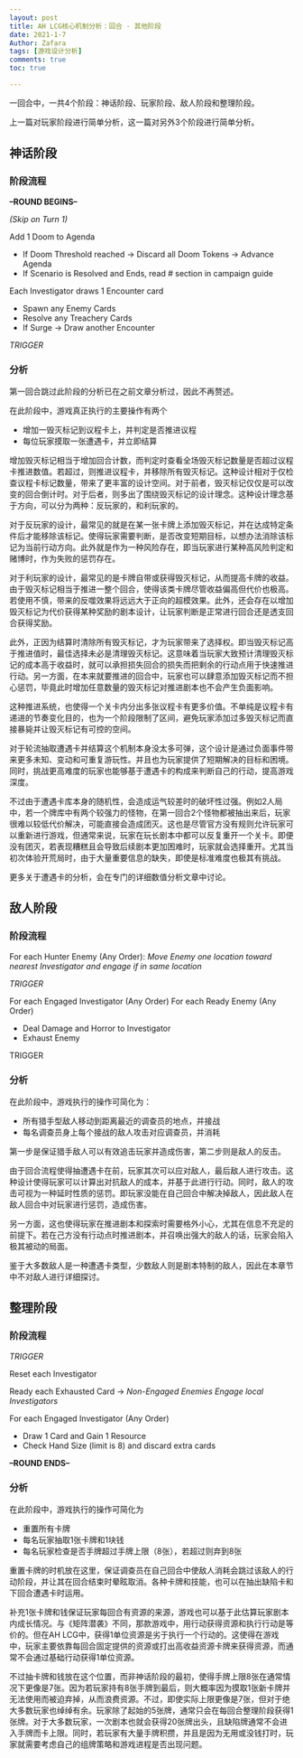 ```yaml
---
layout: post
title: AH LCG核心机制分析：回合 - 其他阶段
date: 2021-1-7
Author: Zafara
tags: [游戏设计分析]
comments: true
toc: true

---
```

一回合中，一共4个阶段：神话阶段、玩家阶段、敌人阶段和整理阶段。

上一篇对玩家阶段进行简单分析，这一篇对另外3个阶段进行简单分析。

## 神话阶段

### 阶段流程

**–ROUND BEGINS–**

*(Skip on Turn 1)*

Add 1 Doom to Agenda

- If Doom Threshold reached → Discard all Doom Tokens → Advance Agenda
- If Scenario is Resolved and Ends, read # section in campaign guide

Each Investigator draws 1 Encounter card

- Spawn any Enemy Cards
- Resolve any Treachery Cards
- If Surge → Draw another Encounter

*TRIGGER*

### 分析

第一回合跳过此阶段的分析已在之前文章分析过，因此不再赘述。

在此阶段中，游戏真正执行的主要操作有两个

- 增加一毁灭标记到议程卡上，并判定是否推进议程
- 每位玩家摸取一张遭遇卡，并立即结算

增加毁灭标记相当于增加回合计数，而判定时查看全场毁灭标记数量是否超过议程卡推进数值。若超过，则推进议程卡，并移除所有毁灭标记。这种设计相对于仅检查议程卡标记数量，带来了更丰富的设计空间。对于前者，毁灭标记仅仅是可以改变的回合倒计时。对于后者，则多出了围绕毁灭标记的设计理念。这种设计理念基于方向，可以分为两种：反玩家的，和利玩家的。

对于反玩家的设计，最常见的就是在某一张卡牌上添加毁灭标记，并在达成特定条件后才能移除该标记。使得玩家需要判断，是否改变短期目标，以想办法消除该标记为当前行动方向。此外就是作为一种风险存在，即当玩家进行某种高风险判定和赌博时，作为失败的惩罚存在。

对于利玩家的设计，最常见的是卡牌自带或获得毁灭标记，从而提高卡牌的收益。由于毁灭标记相当于推进一整个回合，使得该类卡牌尽管收益偏高但代价也极高。若使用不慎，带来的反噬效果将远远大于正向的超模效果。此外，还会存在以增加毁灭标记为代价获得某种奖励的剧本设计，让玩家判断是正常进行回合还是透支回合获得奖励。

此外，正因为结算时清除所有毁灭标记，才为玩家带来了选择权。即当毁灭标记高于推进值时，最佳选择未必是清理毁灭标记。这意味着当玩家大致预计清理毁灭标记的成本高于收益时，就可以承担损失回合的损失而把剩余的行动点用于快速推进行动。另一方面，在本来就要推进的回合中，玩家也可以肆意添加毁灭标记而不担心惩罚，毕竟此时增加任意数量的毁灭标记对推进剧本也不会产生负面影响。

这种推进系统，也使得一个关卡内分出多张议程卡有更多价值。不单纯是议程卡有递进的节奏变化目的，也为一个阶段限制了区间，避免玩家添加过多毁灭标记而直接暴毙并让毁灭标记有可控的空间。



对于轮流抽取遭遇卡并结算这个机制本身没太多可弹，这个设计是通过负面事件带来更多未知、变动和可重复游玩性。并且也为玩家提供了短期解决的目标和困境。同时，挑战更高难度的玩家也能够基于遭遇卡的构成来判断自己的行动，提高游戏深度。

不过由于遭遇卡库本身的随机性，会造成运气较差时的破坏性过强。例如2人局中，若一个牌库中有两个较强力的怪物，在第一回合2个怪物都被抽出来后，玩家很难以较低代价解决，可能直接会造成团灭。这也是尽管官方没有规则允许玩家可以重新进行游戏，但通常来说，玩家在玩长剧本中都可以反复重开一个关卡。即便没有团灭，若表现糟糕且会导致后续剧本更加困难时，玩家就会选择重开。尤其当初次体验开荒局时，由于大量重要信息的缺失，即使是标准难度也极其有挑战。

更多关于遭遇卡的分析，会在专门的详细数值分析文章中讨论。

## 敌人阶段

### 阶段流程

For each Hunter Enemy (Any Order): *Move Enemy one location toward nearest* *Investigator and engage if in same location*

*TRIGGER*

For each Engaged Investigator (Any Order) For each Ready Enemy (Any Order)

- Deal Damage and Horror to Investigator
- Exhaust Enemy

TRIGGER

### 分析

在此阶段中，游戏执行的操作可简化为：

- 所有猎手型敌人移动到距离最近的调查员的地点，并接战
- 每名调查员身上每个接战的敌人攻击对应调查员，并消耗

第一步是保证猎手敌人可以有效追击玩家并造成伤害，第二步则是敌人的反击。

由于回合流程使得抽遭遇卡在前，玩家其次可以应对敌人，最后敌人进行攻击。这种设计使得玩家可以计算出对抗敌人的成本，并基于此进行行动。同时，敌人的攻击可视为一种延时性质的惩罚。即玩家没能在自己回合中解决掉敌人，因此敌人在敌人回合中对玩家进行惩罚，造成伤害。

另一方面，这也使得玩家在推进剧本和探索时需要格外小心，尤其在信息不充足的前提下。若在己方没有行动点时推进剧本，并召唤出强大的敌人的话，玩家会陷入极其被动的局面。

鉴于大多数敌人是一种遭遇卡类型，少数敌人则是剧本特制的敌人，因此在本章节中不对敌人进行详细探讨。

## 整理阶段

### 阶段流程

*TRIGGER*

Reset each Investigator

Ready each Exhausted Card -> *Non-Engaged Enemies Engage local Investigators*

For each Engaged Investigator (Any Order)

- Draw 1 Card and Gain 1 Resource
- Check Hand Size (limit is 8) and discard extra cards

**–ROUND ENDS–**

### 分析

在此阶段中，游戏执行的操作可简化为

- 重置所有卡牌
- 每名玩家抽取1张卡牌和1块钱
- 每名玩家检查是否手牌超过手牌上限（8张），若超过则弃到8张

重置卡牌的时机放在这里，保证调查员在自己回合中使敌人消耗会跳过该敌人的行动阶段，并让其在回合结束时晕眩取消。各种卡牌和技能，也可以在抽出缺陷卡和下回合遭遇卡时运用。

补充1张卡牌和钱保证玩家每回合有资源的来源，游戏也可以基于此估算玩家剧本内成长情况。与《矩阵潜袭》不同，那款游戏中，用行动获得资源和执行行动是等价的。但在AH LCG中，获得1单位资源是劣于执行一个行动的。这使得在游戏中，玩家主要依靠每回合固定提供的资源或打出高收益资源卡牌来获得资源，而通常不会通过基础行动获得1单位资源。

不过抽卡牌和钱放在这个位置，而非神话阶段的最初，使得手牌上限8张在通常情况下更像是7张。因为若玩家持有8张手牌到最后，则大概率因为摸取1张新卡牌并无法使用而被迫弃掉，从而浪费资源。不过，即使实际上限更像是7张，但对于绝大多数玩家也绰绰有余。玩家除了起始的5张牌，通常只会在每回合整理阶段获得1张牌。对于大多数玩家，一次剧本也就会获得20张牌出头，且缺陷牌通常不会进入手牌而卡上限。同时，若玩家有大量手牌积攒，并且是因为无用或没钱打时，玩家就需要考虑自己的组牌策略和游戏进程是否出现问题。

